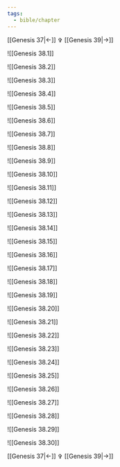 ```yaml
---
tags:
  - bible/chapter
---
```


[[Genesis 37|<-]] ✞ [[Genesis 39|->]]

![[Genesis 38.1]]


![[Genesis 38.2]]

![[Genesis 38.3]]

![[Genesis 38.4]]

![[Genesis 38.5]]

![[Genesis 38.6]]

![[Genesis 38.7]]

![[Genesis 38.8]]

![[Genesis 38.9]]

![[Genesis 38.10]]

![[Genesis 38.11]]

![[Genesis 38.12]]

![[Genesis 38.13]]

![[Genesis 38.14]]

![[Genesis 38.15]]

![[Genesis 38.16]]

![[Genesis 38.17]]

![[Genesis 38.18]]

![[Genesis 38.19]]

![[Genesis 38.20]]

![[Genesis 38.21]]

![[Genesis 38.22]]

![[Genesis 38.23]]

![[Genesis 38.24]]

![[Genesis 38.25]]

![[Genesis 38.26]]

![[Genesis 38.27]]

![[Genesis 38.28]]

![[Genesis 38.29]]

![[Genesis 38.30]]

[[Genesis 37|<-]] ✞ [[Genesis 39|->]]